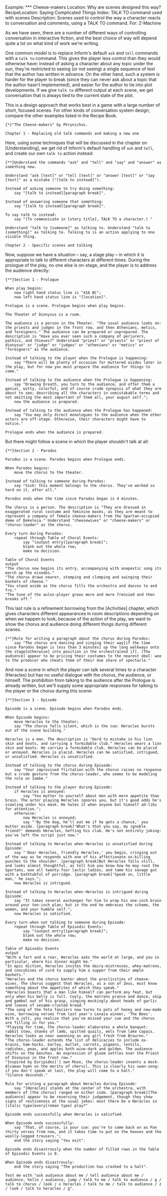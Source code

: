 Example: *** Cheese-makers
Location: Why are scenes designed this way?
RecipeLocation: Saying Complicated Things
Index: TALK TO command used with scenes
Description: Scenes used to control the way a character reacts to conversation and comments, using a TALK TO command.
For: Z-Machine

  
As we have seen, there are a number of different ways of controlling conversation in interactive fiction, and the best choice of way will depend quite a lot on what kind of work we're writing.

  
One common model is to replace Inform's default ``ask`` and ``tell`` commands with a ``talk to`` command. This gives the player less control than they would otherwise have: instead of asking a character about any topic under the sun, they're restricted to seeing (or not seeing) a single sequence of text that the author has written in advance. On the other hand, such a system is harder for the player to break (since they can never ask about a topic that the author hasn't implemented), and easier for the author to tie into plot developments. If we give ``talk to`` different output at each scene, we get conversation that is always tied to the current state of the plot.

  
This is a design approach that works best in a game with a large number of short, focused scenes. For other kinds of conversation system design, compare the other examples listed in the Recipe Book.

  

``` inform7
{*}"The Cheese-makers" by Phrynichus.

Chapter 1 - Replacing old talk commands and making a new one
```

  
Here, using some techniques that will be discussed in the chapter on [Understanding], we get rid of Inform's default handling of ``ask`` and ``tell``, and create our own ``talk to`` action instead:

  

``` inform7
{**}Understand the commands "ask" and "tell" and "say" and "answer" as something new.

Understand "ask [text]" or "tell [text]" or "answer [text]" or "say [text]" as a mistake ("[talk to instead]").

Instead of asking someone to try doing something:
	say "[talk to instead][paragraph break]".

Instead of answering someone that something:
	say "[talk to instead][paragraph break]".

To say talk to instead:
	say "(To communicate in [story title], TALK TO a character.) "

Understand "talk to [someone]" as talking to. Understand "talk to [something]" as talking to. Talking to is an action applying to one visible thing.

Chapter 2 - Specific scenes and talking
```

  
Now, suppose we have a situation – say, a stage play – in which it is appropriate to talk to different characters at different times. During the prologue of the play, no one else is on-stage, and the player is to address the audience directly:

  

``` inform7
{**}Section 1 - Prologue

When play begins:
	now right hand status line is "416 BC";
	now left hand status line is "[location]".

Prologue is a scene. Prologue begins when play begins.

The Theater of Dionysus is a room.

The audience is a person in the Theater. "The usual audience looks on: the priests and judges in the front row, and then Athenians, metics, and foreigners." The audience can be prepared or unprepared. The description is "Have you ever seen such a company of perjurers, pathics, and thieves?" Understand "priest" or "priests" or "priest of dionysus" or "judge" or "judges" or "athenians" or "metics" or "foreigners" as the audience.

Instead of talking to the player when the Prologue is happening:
	say "There will be plenty of occasion for muttered asides later in the play, but for now you must prepare the audience for things to come."

Instead of talking to the audience when the Prologue is happening:
	say "Drawing breath, you turn to the audience, and offer them a genial, witty, colorful, and of course crude synopsis of what they are about to see; describing all the characters in unmistakable terms and not omitting the most important of them all, your august self.";
	now the audience is prepared.

Instead of talking to the audience when the Prologue has happened:
	say "You may only direct monologues to the audience when the other actors are off-stage. Otherwise, their characters might have to notice."

Prologue ends when the audience is prepared.
```

  
But there might follow a scene in which the player shouldn't talk at all:

  

``` inform7
{**}Section 2 - Parodos

Parodos is a scene. Parodos begins when Prologue ends.

When Parodos begins:
	move the chorus to the theater.

Instead of talking to someone during Parodos:
	say "Sssh: this moment belongs to the chorus. They've worked so hard on it, after all."

Parodos ends when the time since Parodos began is 4 minutes.

The chorus is a person. The description is "They are dressed in exaggerated rural costume and feminine masks, as they are meant to represent a company of female cheese-makers from the Spartan-occupied deme of Dekeleia." Understand "cheesewives" or "cheese-makers" or "chorus-leader" as the chorus.

Every turn during Parodos:
	repeat through Table of Choral Events:
		say "[output entry][paragraph break]";
		blank out the whole row;
		make no decision.

Table of Choral Events
output
"The chorus now begins its entry, accompanying with anapestic song its march up the eisodos."
"The chorus draws nearer, stomping and clomping and swinging their baskets of cheese."
"You stand aside as the chorus fills the orchestra and dances to and fro."
"The tune of the aulos-player grows more and more frenzied and then breaks off."
```

  
This last rule is a refinement borrowing from the [Activities] chapter, which gives characters different appearances in room descriptions depending on when we happen to look; because of the action of the play, we want to show the chorus and audience doing different things during different scenes.

  

``` inform7
{**}Rule for writing a paragraph about the chorus during Parodos:
	say "The chorus are dancing and singing their way[if the time since Parodos began is less than 3 minutes] up the long walkways onto the stage[otherwise] into position in the orchestra[end if]. [The audience] appear to be pricing their costumes to the nearest obol: woe to the producer who cheats them of their due share of spectacle."
```

  
And now a scene in which the player can talk several times to a character (Heracles) but has no useful dialogue with the chorus, the audience, or himself. The prohibition from talking to the audience after the Prologue is already written, but we'll supply some appropriate responses for talking to the player or the chorus during this scene:

  

``` inform7
{**}Section 3 - Episode

Episode is a scene. Episode begins when Parodos ends.

When Episode begins:
	move Heracles to the theater;
	say "The chorus falls silent, which is the cue: Heracles bursts out of the scene building."

Heracles is a man. The description is "Hard to mistake in his lion skin and boots, and carrying a formidable club." Heracles wears a lion skin and boots. He carries a formidable club. Heracles can be placid or annoyed. Heracles is placid. Heracles can be satisfied, intrigued, or unsatisfied. Heracles is unsatisfied.

Instead of talking to the chorus during Episode:
	say "Your improvised flirtation with the chorus raises no response but a crude gesture from the chorus-leader, who seems to be modeling the role on Iambe."

Instead of talking to the player during Episode:
	if Heracles is annoyed:
		say "You mutter to yourself about men with more appetite than brain. The actor playing Heracles ignores you, but it's good odds he's scowling under his mask. He hates it when anyone but himself ad-libs for attention.";
	otherwise:
		now Heracles is annoyed;
		say "'By the dog, he'll eat me if he gets a chance,' you mutter aside. [paragraph break]'What's that you say, my ignoble friend?' demands Heracles, hefting his club. He's not entirely joking: you've left the script just now."

Instead of talking to Heracles when Heracles is unsatisfied during Episode:
	say "'Dear Heracles, friendly Heracles,' you begin, cringing out of the way as he responds with one of his affectionate ox-killing punches to the shoulder. [paragraph break]But Heracles falls still, and looks almost thoughtful, as tell him you know how he may rout the Spartans, woo all twenty-four lactic ladies, and tame his savage gut with a bathtubful of porridge. [paragraph break]'Speak on, little man,' he says.";
	now Heracles is intrigued.

Instead of talking to Heracles when Heracles is intrigued during Episode:
	say "It takes several exchanges for him to wrap his one-inch brain around your ten-inch plan; but in the end he embraces the scheme, the women, and your humble self.";
	now Heracles is satisfied.

Every turn when not talking to someone during Episode:
	repeat through Table of Episodic Events:
		say "[output entry][paragraph break]";
		blank out the whole row;
		make no decision.

Table of Episodic Events
output
"With a fart and a roar, Heracles asks the world at large, and you in particular, where his dinner might be."
"In epic diction, Heracles invites the dairy-mistresses, whey-matrons, and concubines of curd to supply him a supper from their ample baskets."
"Heracles and the chorus banter about the proclivities of cheese-wives. The chorus suggest that Heracles, as a son of Zeus, must know something about the appetites of which they speak."
"Heracles boasts that a man like himself can perform any feat, but only when his belly is full. Coyly, the matrons prance and dance, skip and gambol out of his grasp, singing mockingly about heads of garlic and loaves of sesame-crusted bread."
"The song of the feta fanciers now turns to pots of honey and new-made wine, borrowing verses from last year's Lenaia winner, 'The Bees'. With a jolt, you realize that you've missed your cue and the chorus are filling in for you."
"Playing for time, the chorus-leader elaborates a whole banquet: rabbit stew, shanks of lamb, spitted quails, eels from lake Copais. Heracles looks as near swooning as any girl fresh from Brauron."
"The chorus-leader extends the list of delicacies to include ox-brains, ham-hocks, barley, mullet, carrots, pigeons, lentils, radishes, peas, and apples both wine-dark and golden. The audience shifts on the benches. An expression of gloom settles over the Priest of Dionysus in the front row."
"Inspired by Euripides['] own Muse, the chorus-leader invents a mock-Alcaean hymn on the merits of chervil. This is clearly his swan-song: if you don't speak at last, the play will come to a halt."
"Silence descends."

Rule for writing a paragraph about Heracles during Episode:
	say "[Heracles] stands at the center of the orchestra, with members of [the chorus] ranged on either side. [paragraph break][The audience] appear to be reserving their judgement, though they show signs of restiveness at the usual jokes: must there be a Heracles in [italic type]every[roman type] play?"

Episode ends successfully when Heracles is satisfied.

When Episode ends successfully:
	say "That, of course, is your cue: you're to come back on as Pan thirty verses from now, and it takes time to put on the hooves and the woolly-legged trousers.";
	end the story saying "You exit".

Episode ends disastrously when the number of filled rows in the Table of Episodic Events is 0.

When Episode ends disastrously:
	end the story saying "The production has crashed to a halt".

Test me with "ask audience about me / tell audience about me / audience, hello / audience, jump / talk to me / talk to audience / g / talk to chorus / look / x heracles / talk to me / talk to audience / z / look / talk to heracles / g".
```

